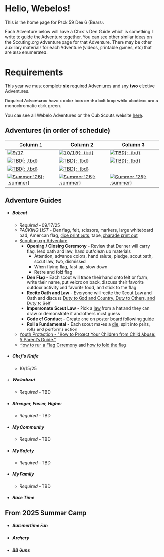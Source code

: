 # Hello, Webelos!

This is the home page for Pack 59 Den 6 (Bears).

Each Adventure below will have a Chris's Den Guide which is something I write to guide the Adventure together. You can see other similar ideas on the Scouting.org Adventure page for that Adventure. There may be other auxiliary materials for each Adventure (videos, printable games, etc) that are also enumerated.  

# Requirements
This year we must complete **six** required Adventures and any **two** elective Adventures.

Required Adventures have a color icon on the belt loop while electives are a monochromatic dark green.

You can see all Webelo Adventures on the Cub Scouts website [here](https://www.scouting.org/programs/cub-scouts/adventures/webelos/).

## Adventures (in order of schedule)

| Column 1                                                                      | Column 2                                                            | Column 3                                                                  |
|-------------------------------------------------------------------------------|---------------------------------------------------------------------|---------------------------------------------------------------------------|
| [![9/17](img/loops/webelos/bobcat.jpg)](#bobcat)                              | [![10/15](img/loops/webelos/knife.jpg){: .tbd}](#chefs-knife)       | [![TBD](img/loops/webelos/stronger.jpg){: .tbd}](#stronger-faster-higher) |
| [![TBD](img/loops/webelos/community.jpg){: .tbd}](#my-community)              | [![TBD](img/loops/webelos/walkabout.jpg){: .tbd}](#walkabout)       | [![TBD](img/loops/webelos/safety.jpg){: .tbd}](#my-safety)                |
| [![TBD](img/loops/webelos/family.jpg){: .tbd}](#my-family)                    | [![TBD](img/loops/webelos/racetime.jpg){: .tbd}](#race-time)        |                                                                           |
| [![Summer '25](img/loops/webelos/summertime.jpg){: .summer}](#summertime-fun) | [![Summer '25](img/loops/webelos/archery.jpg){: .summer}](#archery) | [![Summer '25](img/loops/webelos/bb.jpg){: .summer}](#bb-guns)            |


## Adventure Guides

* ##### Bobcat
    * _Required_ - 09/17/25
    * _PACKING LIST_ - Den flag, felt, scissors, markers, large whiteboard pad, American flag, [dice print outs](https://filestore.scouting.org/filestore/cubscouts/adventure-resources/webelos/Webelos%20Bobcat%206%20Roll%20a%20Cub%20Scout%20Fundamental.pdf), tape, [charade print out](assets/webelos/ScoutLawCharades.pdf)
    * [Scouting.org Adventure](https://www.scouting.org/cub-scout-adventures/bobcat-webelos/)
        * **Opening / Closing Ceremony** - Review that Denner will carry flag, lead oath and law, hand out/clean up materials
            * Attention, advance colors, hand salute, pledge, scout oath, scout law, two, dismissed
            * When flying flag, fast up, slow down
            * Retire and fold flag
        * **Den Flag** -  Each scout will trace their hand onto felt or foam, write their name, put velcro on back, discuss their favorite outdoor activity and favorite food, and stick to the flag
        * **Recite Oath and Law** - Everyone will recite the Scout Law and Oath and discuss [Duty to God and Country, Duty to Others, and Duty to Self](https://www.scouting.org/cub-scout-activities/recite-the-oath-and-law-webelos/)
        * **Impersonate Scout Law** - Pick a [law](assets/webelos/ScoutLawCharades.pdf) from a hat and they can draw or demonstrate it and others must guess
        * **Code of Conduct** - Create one on poster board following [guide](https://www.scouting.org/cub-scout-activities/code-of-conduct-webelos/)
        * **Roll a Fundamental** - Each scout makes a [die](https://filestore.scouting.org/filestore/cubscouts/adventure-resources/webelos/Webelos%20Bobcat%206%20Roll%20a%20Cub%20Scout%20Fundamental.pdf), split into pairs, rolls and performs action
    * [Youth Protection - "How to Protect Your Children from Child Abuse: A Parent’s Guide."](https://filestore.scouting.org/filestore/pdf/100-014_WEB.pdf)
    * [How to run a Flag Ceremony](https://vimeo.com/348611068) and [how to fold the flag](https://scoutlife.org/video-audio/145871/how-to-display-and-fold-the-american-flag/)

* ##### Chef's Knife
    * 10/15/25
* ##### Walkabout
    * _Required_ - TBD
* ##### Stronger, Faster, Higher
    * _Required_ - TBD
* ##### My Community
    * _Required_ - TBD
* ##### My Safety
    * _Required_ - TBD
* ##### My Family
    * _Required_ - TBD
* ##### Race Time

## From 2025 Summer Camp

* ##### Summertime Fun
* ##### Archery
* ##### BB Guns